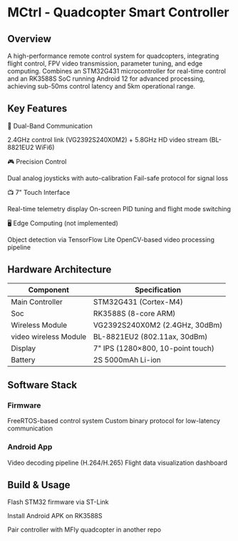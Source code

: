 # MCtrl - Quadcopter Smart Controller
## Overview
A high-performance remote control system for quadcopters, integrating flight control, FPV video transmission, parameter tuning, and edge computing. Combines an STM32G431 microcontroller for real-time control and an RK3588S SoC running Android 12 for advanced processing, achieving sub-50ms control latency and 5km operational range.

## Key Features
📶 Dual-Band Communication

2.4GHz control link (VG2392S240X0M2) + 5.8GHz HD video stream (BL-8821EU2 WiFi6)

🎮 Precision Control

Dual analog joysticks with auto-calibration
Fail-safe protocol for signal loss

📺 7" Touch Interface

Real-time telemetry display
On-screen PID tuning and flight mode switching

🖥 Edge Computing (not implemented)

Object detection via TensorFlow Lite
OpenCV-based video processing pipeline

## Hardware Architecture

| Component	             | Specification |
|------------------------| --- |
| Main Controller	       | STM32G431 (Cortex-M4) |
| Soc                    | RK3588S (8-core ARM) |
| Wireless Module	       | VG2392S240X0M2 (2.4GHz, 30dBm) |
| video wireless Module	 | BL-8821EU2 (802.11ax, 30dBm) |
| Display	               | 7" IPS (1280×800, 10-point touch) |
| Battery	               | 2S 5000mAh Li-ion |

## Software Stack
### Firmware
FreeRTOS-based control system
Custom binary protocol for low-latency communication

### Android App
Video decoding pipeline (H.264/H.265)
Flight data visualization dashboard

## Build & Usage
Flash STM32 firmware via ST-Link

Install Android APK on RK3588S

Pair controller with MFly quadcopter in another repo